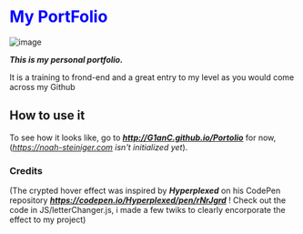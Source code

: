  <h1 style="color:blue;">My PortFolio</h1>

![image](https://github.com/G1anC/PortFolio/assets/114910356/8ee95fa4-15da-46f3-a934-2cda6f8d1f6a)

***This is my personal portfolio.***

It is a training to frond-end and a great entry to my level as you would come across my Github

## How to use it

To see how it looks like, go to ***http://G1anC.github.io/Portolio*** for now, (*https://noah-steiniger.com isn't initialized yet*).

### Credits

(The crypted hover effect was inspired by ***Hyperplexed*** on his CodePen repository ***https://codepen.io/Hyperplexed/pen/rNrJgrd*** ! Check out the code in JS/letterChanger.js, i made a few twiks to clearly encorporate the effect to my project)




